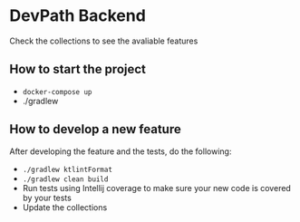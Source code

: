 # DevPath Backend

Check the collections to see the avaliable features

## How to start the project
- `docker-compose up`
- ./gradlew 

## How to develop a new feature

After developing the feature and the tests, do the following:
- `./gradlew ktlintFormat`
- `./gradlew clean build`
- Run tests using Intellij coverage to make sure your new code is covered by your tests
- Update the collections
